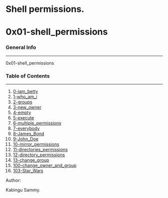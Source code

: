 # Shell permissions.

# 0x01-shell_permissions

### General Info
***
0x01-shell_permissions


### Table of Contents
***
1. [0-iam_betty](./#)
2. [1-who_am_i](./#)
3. [2-groups](./#)
3. [3-new_owner](./#)
4. [4-empty](./#)
5. [5-execute](./#)
6. [6-multiple_permissions](./#)
7. [7-everybody](./#)
8. [8-James_Bond](./#)
9. [9-John_Doe](./#)
10. [10-mirror_permissions](./#)
11. [11-directories_permissions](./#)
12. [12-directory_permissions](./#)
13. [13-change_group](./#)
14. [100-change_owner_and_group](./#)
15. [103-Star_Wars](./#)


Author:

Kabingu Sammy.
